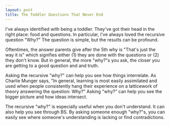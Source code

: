 ```yaml
---
layout: post
title: The Toddler Questions That Never End
---
```



I've always identified with being a toddler. They've got their head in the right place: food and questions. In particular, I've always loved the recursive question "Why?" The question is simple, but the results can be profound.

Oftentimes, the answer parents give after the 5th why is "That's just the way it is" which signifies either (1) they are done with the questions or (2) they don't know. But in general, the more "why?"s you ask, the closer you are getting to a good question and and truth.

Asking the recursive "why?" can help you see how things interrelate. As Charlie Munger says, "In general, learning is most easily assimilated and used when people consistently hang their experience on a latticework of theory answering the question: Why?” Asking "why?" can help you see the bigger picture and how ideas intersect.

The recursive "why?" is especially useful when you don't understand. It can also help you see through BS. By asking someone enough "why?"s, you can easily see where someone's understanding is lacking or find contradictions.

